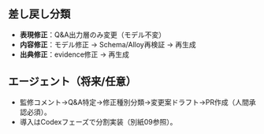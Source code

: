 ## 差し戻し分類
- **表現修正**：Q&A出力層のみ変更（モデル不変）
- **内容修正**：モデル修正 → Schema/Alloy再検証 → 再生成
- **出典修正**：evidence修正 → 再生成

## エージェント（将来/任意）
- 監修コメント→Q&A特定→修正種別分類→変更案ドラフト→PR作成（人間承認必須）。
- 導入はCodexフェーズで分割実装（別紙09参照）。

